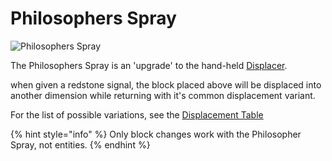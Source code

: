 # Philosophers Spray

![Philosophers Spray](../../.gitbook/assets/demo\_philosophers\_spray.gif)

The Philosophers Spray is an 'upgrade' to the hand-held [Displacer](../tools/displacer.md).

when given a redstone signal, the block placed above will be displaced into another dimension while returning with it's common displacement variant.

For the list of possible variations, see the [Displacement Table](../tools/displacer.md#possible-displacements)

{% hint style="info" %}
Only block changes work with the Philosopher Spray, not entities.
{% endhint %}


